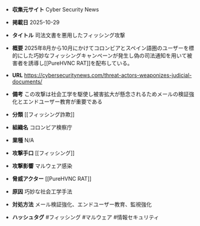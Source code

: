 - **収集元サイト**
Cyber Security News

- **掲載日**
2025-10-29

- **タイトル**
司法文書を悪用したフィッシング攻撃

- **概要**
2025年8月から10月にかけてコロンビアとスペイン語圏のユーザーを標的にした巧妙なフィッシングキャンペーンが発生し偽の司法通知を用いて被害者を誘導し[[PureHVNC RAT]]を配布している。

- **URL**
https://cybersecuritynews.com/threat-actors-weaponizes-judicial-documents/

- **備考**
この攻撃は社会工学を駆使し被害拡大が懸念されるためメールの検証強化とエンドユーザー教育が重要である

- **分類**
[[フィッシング詐欺]]

- **組織名**
コロンビア検察庁

- **業種**
N/A

- **攻撃手口**
[[フィッシング]]

- **攻撃影響**
マルウェア感染

- **脅威アクター**
[[PureHVNC RAT]]

- **原因**
巧妙な社会工学手法

- **対処方法**
メール検証強化、エンドユーザー教育、監視強化

- **ハッシュタグ**
#フィッシング #マルウェア #情報セキュリティ
